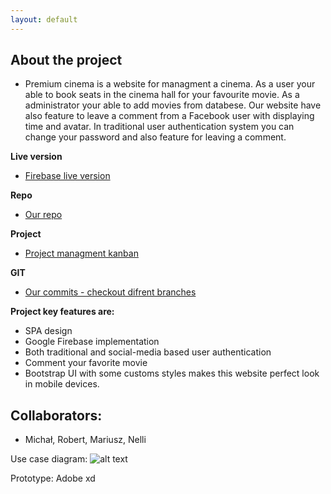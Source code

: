 ```yaml
---
layout: default
---
```

## About the project
* Premium cinema is a website for managment a cinema. As a user your able to book seats in the cinema hall for your favourite movie. As a administrator your able to add movies from databese. 
Our website have also feature to leave a comment from a Facebook user with displaying time and avatar.
In traditional user authentication system you can change your password and also feature for leaving a comment.

**Live version**
* [Firebase live version](https://cinemapp-service.firebaseapp.com/repertoire)

**Repo**
* [Our repo](https://github.com/robLesniak/cinema-app)

**Project**
* [Project managment kanban](https://github.com/robLesniak/cinema-app/projects/2)

**GIT**
* [Our commits - checkout difrent branches](https://github.com/robLesniak/cinema-app/commits/master)

**Project key features are:**
* SPA design
* Google Firebase implementation
* Both traditional and social-media based user authentication
* Comment your favorite movie
* Bootstrap UI with some customs styles makes this website perfect look in mobile devices.


## Collaborators:
*   Michał, Robert, Mariusz, Nelli

Use case diagram:
![alt text](https://raw.githubusercontent.com/robLesniak/cinema-app/master/CinemaUseCaseDiagramUML.png)

Prototype:
Adobe xd
